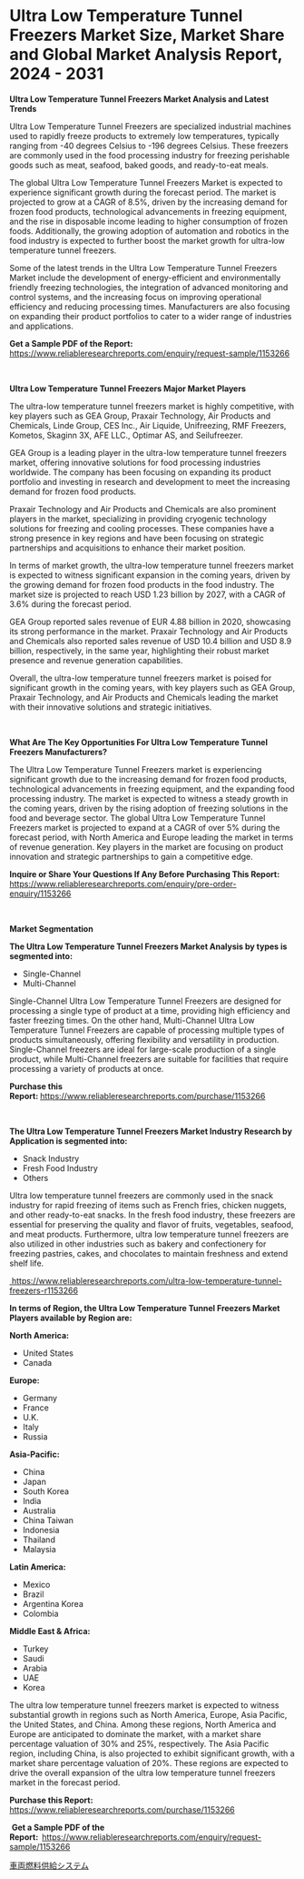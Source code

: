 <p><h1>Ultra Low Temperature Tunnel Freezers Market Size, Market Share and Global Market Analysis Report, 2024 - 2031</h1></p><p><strong>Ultra Low Temperature Tunnel Freezers Market Analysis and Latest Trends</strong></p>
<p><p>Ultra Low Temperature Tunnel Freezers are specialized industrial machines used to rapidly freeze products to extremely low temperatures, typically ranging from -40 degrees Celsius to -196 degrees Celsius. These freezers are commonly used in the food processing industry for freezing perishable goods such as meat, seafood, baked goods, and ready-to-eat meals.</p><p>The global Ultra Low Temperature Tunnel Freezers Market is expected to experience significant growth during the forecast period. The market is projected to grow at a CAGR of 8.5%, driven by the increasing demand for frozen food products, technological advancements in freezing equipment, and the rise in disposable income leading to higher consumption of frozen foods. Additionally, the growing adoption of automation and robotics in the food industry is expected to further boost the market growth for ultra-low temperature tunnel freezers.</p><p>Some of the latest trends in the Ultra Low Temperature Tunnel Freezers Market include the development of energy-efficient and environmentally friendly freezing technologies, the integration of advanced monitoring and control systems, and the increasing focus on improving operational efficiency and reducing processing times. Manufacturers are also focusing on expanding their product portfolios to cater to a wider range of industries and applications.</p></p>
<p><strong>Get a Sample PDF of the Report:&nbsp;</strong> <a href="https://www.reliableresearchreports.com/enquiry/request-sample/1153266">https://www.reliableresearchreports.com/enquiry/request-sample/1153266</a></p>
<p>&nbsp;</p>
<p><strong>Ultra Low Temperature Tunnel Freezers Major Market Players</strong></p>
<p><p>The ultra-low temperature tunnel freezers market is highly competitive, with key players such as GEA Group, Praxair Technology, Air Products and Chemicals, Linde Group, CES Inc., Air Liquide, Unifreezing, RMF Freezers, Kometos, Skaginn 3X, AFE LLC., Optimar AS, and Seilufreezer. </p><p>GEA Group is a leading player in the ultra-low temperature tunnel freezers market, offering innovative solutions for food processing industries worldwide. The company has been focusing on expanding its product portfolio and investing in research and development to meet the increasing demand for frozen food products.</p><p>Praxair Technology and Air Products and Chemicals are also prominent players in the market, specializing in providing cryogenic technology solutions for freezing and cooling processes. These companies have a strong presence in key regions and have been focusing on strategic partnerships and acquisitions to enhance their market position.</p><p>In terms of market growth, the ultra-low temperature tunnel freezers market is expected to witness significant expansion in the coming years, driven by the growing demand for frozen food products in the food industry. The market size is projected to reach USD 1.23 billion by 2027, with a CAGR of 3.6% during the forecast period.</p><p>GEA Group reported sales revenue of EUR 4.88 billion in 2020, showcasing its strong performance in the market. Praxair Technology and Air Products and Chemicals also reported sales revenue of USD 10.4 billion and USD 8.9 billion, respectively, in the same year, highlighting their robust market presence and revenue generation capabilities.</p><p>Overall, the ultra-low temperature tunnel freezers market is poised for significant growth in the coming years, with key players such as GEA Group, Praxair Technology, and Air Products and Chemicals leading the market with their innovative solutions and strategic initiatives.</p></p>
<p>&nbsp;</p>
<p><strong>What Are The Key Opportunities For Ultra Low Temperature Tunnel Freezers Manufacturers?</strong></p>
<p><p>The Ultra Low Temperature Tunnel Freezers market is experiencing significant growth due to the increasing demand for frozen food products, technological advancements in freezing equipment, and the expanding food processing industry. The market is expected to witness a steady growth in the coming years, driven by the rising adoption of freezing solutions in the food and beverage sector. The global Ultra Low Temperature Tunnel Freezers market is projected to expand at a CAGR of over 5% during the forecast period, with North America and Europe leading the market in terms of revenue generation. Key players in the market are focusing on product innovation and strategic partnerships to gain a competitive edge.</p></p>
<p><strong>Inquire or Share Your Questions If Any Before Purchasing This Report:</strong> <a href="https://www.reliableresearchreports.com/enquiry/pre-order-enquiry/1153266">https://www.reliableresearchreports.com/enquiry/pre-order-enquiry/1153266</a></p>
<p>&nbsp;</p>
<p><strong>Market Segmentation</strong></p>
<p><strong>The Ultra Low Temperature Tunnel Freezers Market Analysis by types is segmented into:</strong></p>
<p><ul><li>Single-Channel</li><li>Multi-Channel</li></ul></p>
<p><p>Single-Channel Ultra Low Temperature Tunnel Freezers are designed for processing a single type of product at a time, providing high efficiency and faster freezing times. On the other hand, Multi-Channel Ultra Low Temperature Tunnel Freezers are capable of processing multiple types of products simultaneously, offering flexibility and versatility in production. Single-Channel freezers are ideal for large-scale production of a single product, while Multi-Channel freezers are suitable for facilities that require processing a variety of products at once.</p></p>
<p><strong>Purchase this Report:&nbsp;</strong><a href="https://www.reliableresearchreports.com/purchase/1153266">https://www.reliableresearchreports.com/purchase/1153266</a></p>
<p>&nbsp;</p>
<p><strong>The Ultra Low Temperature Tunnel Freezers Market Industry Research by Application is segmented into:</strong></p>
<p><ul><li>Snack Industry</li><li>Fresh Food Industry</li><li>Others</li></ul></p>
<p><p>Ultra low temperature tunnel freezers are commonly used in the snack industry for rapid freezing of items such as French fries, chicken nuggets, and other ready-to-eat snacks. In the fresh food industry, these freezers are essential for preserving the quality and flavor of fruits, vegetables, seafood, and meat products. Furthermore, ultra low temperature tunnel freezers are also utilized in other industries such as bakery and confectionery for freezing pastries, cakes, and chocolates to maintain freshness and extend shelf life.</p></p>
<p><a href="https://www.reliableresearchreports.com/ultra-low-temperature-tunnel-freezers-r1153266">&nbsp;https://www.reliableresearchreports.com/ultra-low-temperature-tunnel-freezers-r1153266</a></p>
<p><strong>In terms of Region, the Ultra Low Temperature Tunnel Freezers Market Players available by Region are:</strong></p>
<p>
    <p> <strong> North America: </strong>
        <ul>
            <li>United States</li>
            <li>Canada</li>
        </ul>
        </p> 
    <p> <strong> Europe: </strong>
        <ul>
            <li>Germany</li>
            <li>France</li>
            <li>U.K.</li>
            <li>Italy</li>
            <li>Russia</li>
        </ul>
        </p> 
    <p> <strong> Asia-Pacific: </strong>
        <ul>
            <li>China</li>
            <li>Japan</li>
            <li>South Korea</li>
            <li>India</li>
            <li>Australia</li>
            <li>China Taiwan</li>
            <li>Indonesia</li>
            <li>Thailand</li>
            <li>Malaysia</li>
        </ul>
        </p> 
    <p> <strong> Latin America: </strong>
        <ul>
            <li>Mexico</li>
            <li>Brazil</li>
            <li>Argentina Korea</li>
            <li>Colombia</li>
        </ul>
        </p> 
    <p> <strong> Middle East & Africa: </strong>
        <ul>
            <li>Turkey</li>
            <li>Saudi</li>
            <li>Arabia</li>
            <li>UAE</li>
            <li>Korea</li>
        </ul>
    </p>
    </p>
<p><p>The ultra low temperature tunnel freezers market is expected to witness substantial growth in regions such as North America, Europe, Asia Pacific, the United States, and China. Among these regions, North America and Europe are anticipated to dominate the market, with a market share percentage valuation of 30% and 25%, respectively. The Asia Pacific region, including China, is also projected to exhibit significant growth, with a market share percentage valuation of 20%. These regions are expected to drive the overall expansion of the ultra low temperature tunnel freezers market in the forecast period.</p></p>
<p><strong>Purchase this Report: </strong><a href="https://www.reliableresearchreports.com/purchase/1153266">https://www.reliableresearchreports.com/purchase/1153266</a></p>
<p>&nbsp;<strong>Get a Sample PDF of the Report:&nbsp;&nbsp;</strong><a href="https://www.reliableresearchreports.com/enquiry/request-sample/1153266">https://www.reliableresearchreports.com/enquiry/request-sample/1153266</a></p>
<p><strong></strong></p>
<p><p><a href="https://github.com/RudyBoyer2017/Market-Research-Report-List-1/blob/main/988918042722.md">車両燃料供給システム</a></p></p>
